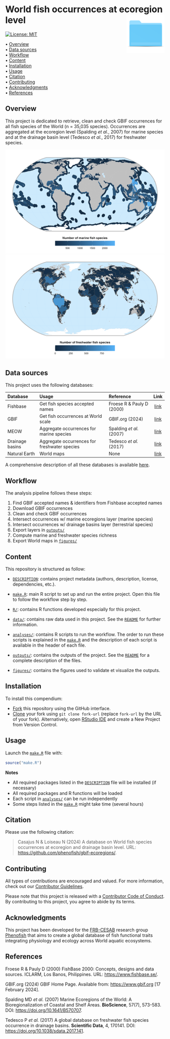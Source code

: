 
<!-- README.md is generated from README.Rmd. Please edit that file -->

# World fish occurrences at ecoregion level <img src="https://raw.githubusercontent.com/FRBCesab/templates/main/logos/compendium-sticker.png" align="right" style="float:right; height:120px;"/>

<!-- badges: start -->

[![License:
MIT](https://img.shields.io/badge/License-MIT-yellow.svg)](https://choosealicense.com/licenses/mit/)
<!-- badges: end -->

<p align="left">
• <a href="#overview">Overview</a><br> • <a href="#data-sources">Data
sources</a><br> • <a href="#workflow">Workflow</a><br> •
<a href="#content">Content</a><br> •
<a href="#installation">Installation</a><br> •
<a href="#usage">Usage</a><br> • <a href="#citation">Citation</a><br> •
<a href="#contributing">Contributing</a><br> •
<a href="#acknowledgments">Acknowledgments</a><br> •
<a href="#references">References</a>
</p>

## Overview

This project is dedicated to retrieve, clean and check GBIF occurrences
for all fish species of the World (n = 35,035 species). Occurrences are
aggregated at the ecoregion level (Spalding *et al.*, 2007) for marine
species and at the drainage basin level (Tedesco *et al.*, 2017) for
freshwater species.

![](figures/number_of_marine_fish_species.png)
![](figures/number_of_freshwater_fish_species.png)

## Data sources

This project uses the following databases:

| Database        | Usage                                        | Reference                 |                                                               Link                                                                |
|:----------------|:---------------------------------------------|:--------------------------|:---------------------------------------------------------------------------------------------------------------------------------:|
| Fishbase        | Get fish species accepted names              | Froese R & Pauly D (2000) |                                                 [link](https://www.fishbase.se/)                                                  |
| GBIF            | Get fish occurrences at World scale          | GBIF.org (2024)           |                                                   [link](https://www.gbif.org/)                                                   |
| MEOW            | Aggregate occurrences for marine species     | Spalding *et al.* (2007)  | [link](https://www.worldwildlife.org/publications/marine-ecoregions-of-the-world-a-bioregionalization-of-coastal-and-shelf-areas) |
| Drainage basins | Aggregate occurrences for freshwater species | Tedesco *et al.* (2017)   |   [link](https://figshare.com/collections/A_global_database_on_freshwater_fish_species_occurrences_in_drainage_basins/3739145)    |
| Natural Earth   | World maps                                   | None                      |                                             [link](https://www.naturalearthdata.com)                                              |

A comprehensive description of all these databases is available
[here](https://github.com/phenofish/gbif-ecoregions/blob/main/data/README.md).

## Workflow

The analysis pipeline follows these steps:

1.  Find GBIF accepted names & identifiers from Fishbase accepted names
2.  Download GBIF occurrences
3.  Clean and check GBIF occurrences
4.  Intersect occurrences w/ marine ecoregions layer (marine species)
5.  Intersect occurrences w/ drainage basins layer (terrestrial species)
6.  Export layers in
    [`outputs/`](https://github.com/phenofish/gbif-ecoregions/blob/main/outputs)
7.  Compute marine and freshwater species richness
8.  Export World maps in
    [`figures/`](https://github.com/phenofish/gbif-ecoregions/blob/main/figures)

## Content

This repository is structured as follow:

- [`DESCRIPTION`](https://github.com/phenofish/gbif-ecoregions/blob/main/DESCRIPTION):
  contains project metadata (authors, description, license,
  dependencies, etc.).

- [`make.R`](https://github.com/phenofish/gbif-ecoregions/blob/main/make.R):
  main R script to set up and run the entire project. Open this file to
  follow the workflow step by step.

- [`R/`](https://github.com/phenofish/gbif-ecoregions/blob/main/R):
  contains R functions developed especially for this project.

- [`data/`](https://github.com/phenofish/gbif-ecoregions/blob/main/data):
  contains raw data used in this project. See the
  [`README`](https://github.com/phenofish/gbif-ecoregions/blob/main/data/README.md)
  for further information.

- [`analyses/`](https://github.com/phenofish/gbif-ecoregions/blob/main/analyses):
  contains R scripts to run the workflow. The order to run these scripts
  is explained in the
  [`make.R`](https://github.com/phenofish/gbif-ecoregions/blob/main/make.R)
  and the description of each script is available in the header of each
  file.

- [`outputs/`](https://github.com/phenofish/gbif-ecoregions/blob/main/outputs):
  contains the outputs of the project. See the
  [`README`](https://github.com/phenofish/gbif-ecoregions/blob/main/outputs/README.md)
  for a complete description of the files.

- [`figures/`](https://github.com/phenofish/gbif-ecoregions/blob/main/figures):
  contains the figures used to validate et visualize the outputs.

## Installation

To install this compendium:

- [Fork](https://docs.github.com/en/get-started/quickstart/contributing-to-projects)
  this repository using the GitHub interface.
- [Clone](https://docs.github.com/en/repositories/creating-and-managing-repositories/cloning-a-repository)
  your fork using `git clone fork-url` (replace `fork-url` by the URL of
  your fork). Alternatively, open [RStudio
  IDE](https://posit.co/products/open-source/rstudio/) and create a New
  Project from Version Control.

## Usage

Launch the
[`make.R`](https://github.com/phenofish/gbif-ecoregions/blob/main/make.R)
file with:

``` r
source("make.R")
```

**Notes**

- All required packages listed in the
  [`DESCRIPTION`](https://github.com/phenofish/gbif-ecoregions/blob/main/DESCRIPTION)
  file will be installed (if necessary)
- All required packages and R functions will be loaded
- Each script in
  [`analyses/`](https://github.com/phenofish/gbif-ecoregions/blob/main/analyses)
  can be run independently
- Some steps listed in the
  [`make.R`](https://github.com/phenofish/gbif-ecoregions/blob/main/make.R)
  might take time (several hours)

## Citation

Please use the following citation:

> Casajus N & Loiseau N (2024) A database on World fish species
> occurrences at ecoregion and drainage basin level. URL:
> <https://github.com/phenofish/gbif-ecoregions/>.

## Contributing

All types of contributions are encouraged and valued. For more
information, check out our [Contributor
Guidelines](https://github.com/phenofish/gbif-ecoregions/blob/main/CONTRIBUTING.md).

Please note that this project is released with a [Contributor Code of
Conduct](https://contributor-covenant.org/version/2/1/CODE_OF_CONDUCT.html).
By contributing to this project, you agree to abide by its terms.

## Acknowledgments

This project has been developed for the
[FRB-CESAB](https://www.fondationbiodiversite.fr/en/about-the-foundation/le-cesab/)
research group
[Phenofish](https://www.fondationbiodiversite.fr/en/the-frb-in-action/programs-and-projects/le-cesab/phenofish/)
that aims to create a global database of fish functional traits
integrating physiology and ecology across World aquatic ecosystems.

## References

Froese R & Pauly D (2000) FishBase 2000: Concepts, designs and data
sources. ICLARM, Los Banos, Philippines. URL:
<https://www.fishbase.se/>.

GBIF.org (2024) GBIF Home Page. Available from: <https://www.gbif.org>
\[17 February 2024\].

Spalding MD *et al.* (2007) Marine Ecoregions of the World: A
Bioregionalization of Coastal and Shelf Areas. **BioScience**, 57(7),
573-583. DOI: <https://doi.org/10.1641/B570707>.

Tedesco P *et al.* (2017) A global database on freshwater fish species
occurrence in drainage basins. **Scientific Data**, 4, 170141. DOI:
<https://doi.org/10.1038/sdata.2017.141>.
